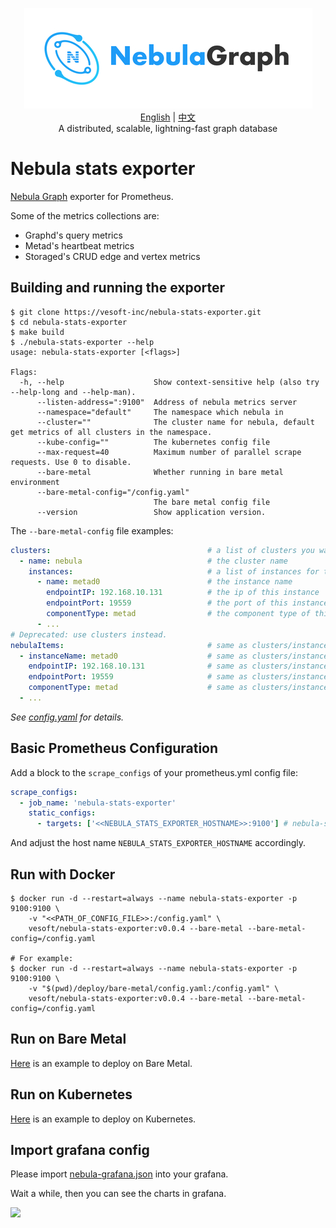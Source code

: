 <p align="center">
  <img src="https://github.com/vesoft-inc/nebula/raw/master/docs/logo.png"/>
  <br> <a href="README.md">English</a> | <a href="README-CN.md">中文</a>
  <br>A distributed, scalable, lightning-fast graph database<br>
</p>

# Nebula stats exporter

[Nebula Graph](https://github.com/vesoft-inc/nebula-graph) exporter for Prometheus.

Some of the metrics collections are:

- Graphd's query metrics
- Metad's heartbeat metrics
- Storaged's CRUD edge and vertex metrics

## Building and running the exporter

```shell
$ git clone https://vesoft-inc/nebula-stats-exporter.git
$ cd nebula-stats-exporter
$ make build
$ ./nebula-stats-exporter --help
usage: nebula-stats-exporter [<flags>]

Flags:
  -h, --help                    Show context-sensitive help (also try --help-long and --help-man).
      --listen-address=":9100"  Address of nebula metrics server
      --namespace="default"     The namespace which nebula in
      --cluster=""              The cluster name for nebula, default get metrics of all clusters in the namespace.
      --kube-config=""          The kubernetes config file
      --max-request=40          Maximum number of parallel scrape requests. Use 0 to disable.
      --bare-metal              Whether running in bare metal environment
      --bare-metal-config="/config.yaml"
                                The bare metal config file
      --version                 Show application version.
```

The `--bare-metal-config` file examples:

```yaml
clusters:                                   # a list of clusters you want to monitor
  - name: nebula                            # the cluster name
    instances:                              # a list of instances for this cluster
      - name: metad0                        # the instance name
        endpointIP: 192.168.10.131          # the ip of this instance
        endpointPort: 19559                 # the port of this instance
        componentType: metad                # the component type of this instance, optional value metad, graphd and storaged.
      - ...
# Deprecated: use clusters instead.
nebulaItems:                                # same as clusters/instances, the default cluster name is '_nebula'
  - instanceName: metad0                    # same as clusters/instances/name
    endpointIP: 192.168.10.131              # same as clusters/instances/endpointIP
    endpointPort: 19559                     # same as clusters/instances/endpointPort
    componentType: metad                    # same as clusters/instances/componentType
  - ...
```

_See [config.yaml](deploy/bare-metal/config.yaml) for details._

## Basic Prometheus Configuration

Add a block to the `scrape_configs` of your prometheus.yml config file:

```yaml
scrape_configs:
  - job_name: 'nebula-stats-exporter'
    static_configs:
      - targets: ['<<NEBULA_STATS_EXPORTER_HOSTNAME>>:9100'] # nebula-stats-exporter metrics endpoints
```

And adjust the host name `NEBULA_STATS_EXPORTER_HOSTNAME` accordingly.

## Run with Docker

```shell
$ docker run -d --restart=always --name nebula-stats-exporter -p 9100:9100 \
    -v "<<PATH_OF_CONFIG_FILE>>:/config.yaml" \
    vesoft/nebula-stats-exporter:v0.0.4 --bare-metal --bare-metal-config=/config.yaml

# For example:
$ docker run -d --restart=always --name nebula-stats-exporter -p 9100:9100 \
    -v "$(pwd)/deploy/bare-metal/config.yaml:/config.yaml" \
    vesoft/nebula-stats-exporter:v0.0.4 --bare-metal --bare-metal-config=/config.yaml
```

## Run on Bare Metal

[Here](deploy/bare-metal/) is an example to deploy on Bare Metal.

## Run on Kubernetes

[Here](deploy/kubernetes/) is an example to deploy on Kubernetes.

## Import grafana config

Please import [nebula-grafana.json](deploy/grafana/nebula-grafana.json) into your grafana.

Wait a while, then you can see the charts in grafana.

![](https://user-images.githubusercontent.com/51590253/84129424-860abb80-aa74-11ea-9208-c5a66cade0f8.gif)

